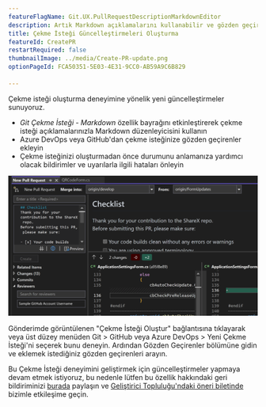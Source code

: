 ```yaml
---
featureFlagName: Git.UX.PullRequestDescriptionMarkdownEditor
description: Artık Markdown açıklamalarını kullanabilir ve gözden geçirenlerinizi Visual Studio'daki çekme isteklerinize ekleyebilirsiniz.
title: Çekme İsteği Güncelleştirmeleri Oluşturma
featureId: CreatePR
restartRequired: false
thumbnailImage: ../media/Create-PR-update.png
optionPageId: FCA50351-5E03-4E31-9CC0-AB59A9C6B829

---
```



Çekme isteği oluşturma deneyimine yönelik yeni güncelleştirmeler sunuyoruz. 
- *Git Çekme İsteği - Markdown* özellik bayrağını etkinleştirerek çekme isteği açıklamalarınızla Markdown düzenleyicisini kullanın
- Azure DevOps veya GitHub'dan çekme isteğinize gözden geçirenler ekleyin
- Çekme isteğinizi oluşturmadan önce durumunu anlamanıza yardımcı olacak bildirimler ve uyarılarla ilgili hataları önleyin

![Güncelleştirmelerle bir Çekme İsteği oluşturun](../media/Create-PR-update.png "Çekme İsteği Oluştur")

Gönderimde görüntülenen "Çekme İsteği Oluştur" bağlantısına tıklayarak veya üst düzey menüden Git > GitHub veya Azure DevOps > Yeni Çekme İsteği'ni seçerek bunu deneyin. Ardından Gözden Geçirenler bölümüne gidin ve eklemek istediğiniz gözden geçirenleri arayın.

Bu Çekme İsteği deneyimini geliştirmek için güncelleştirmeler yapmaya devam etmek istiyoruz, bu nedenle lütfen bu özellik hakkındaki geri bildiriminizi [burada](https://aka.ms/createPR) paylaşın ve [Geliştirici Topluluğu'ndaki öneri biletinde](https://developercommunity.visualstudio.com/t/cant-create-pull-request-in-visual-studio-with-new/1017696) bizimle etkileşime geçin.
